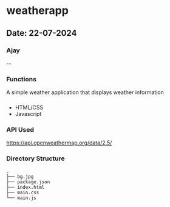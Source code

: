 # weatherapp
## Date: 22-07-2024
### Ajay
--
### Functions
A simple weather application that displays weather information
###
- HTML/CSS
- Javascript

### API Used
https://api.openweathermap.org/data/2.5/

### Directory Structure
```
.
├── bg.jpg
├── package.json
├── index.html
├── main.css
└── main.js

``` 
